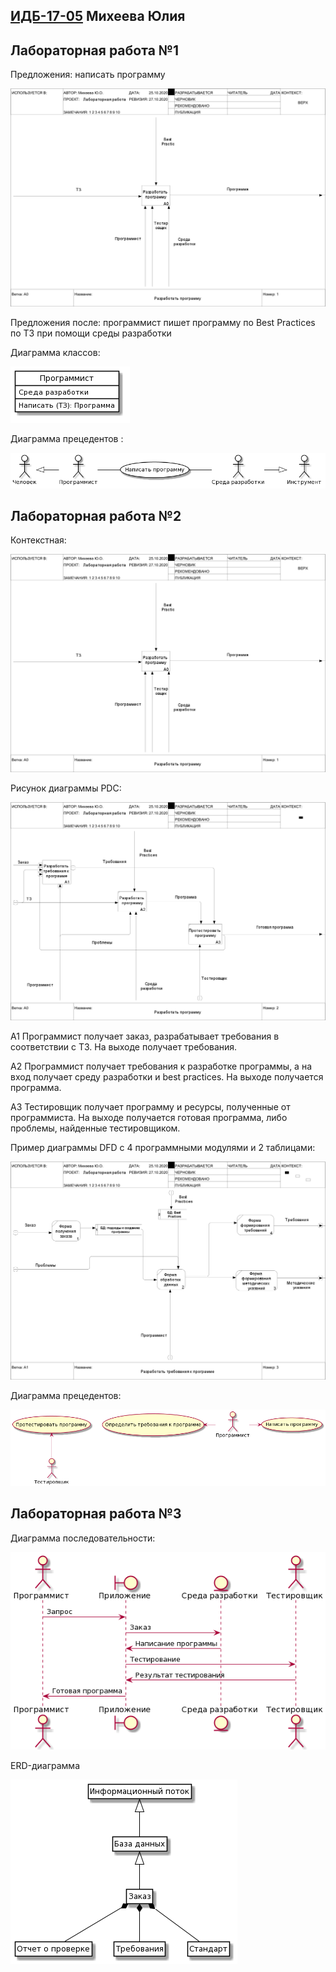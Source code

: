 
## [ИДБ-17-05](https://github.com/stankin/design-part-1/wiki/list-idb-17-05) Михеева Юлия

## Лабораторная работа №1

Предложения: написать программу

![None](https://github.com/juliamikheeva/Mikheeva.github.io/blob/master/laba1/01_A0.png)

Предложения после: программист пишет программу по Best Practices по ТЗ при помощи среды разработки

Диаграмма классов: 

![None](https://github.com/juliamikheeva/Mikheeva.github.io/blob/master/laba1/class%20diagram.png)

Диаграмма прецедентов : 

![None](https://github.com/juliamikheeva/Mikheeva.github.io/blob/master/laba1/usecase%20dia.png)


## Лабораторная работа №2

Контекстная:

![None](https://github.com/juliamikheeva/Mikheeva.github.io/blob/master/laba1/01_A0.png)

Рисунок диаграммы PDC:

![None](https://github.com/juliamikheeva/Mikheeva.github.io/blob/master/laba2/02_A0.png)

А1 Программист получает заказ, разрабатывает требования в соответствии с ТЗ. На выходе получает требования.

A2 Программист получает требования к разработке программы, а на вход получает среду разработки и best practices. На выходе получается программа.

А3 Тестировщик получает программу и ресурсы, полученные от программиста. На выходе получается готовая программа, либо проблемы, найденные тестировщиком.



Пример диаграммы DFD с 4 программными модулями и 2 таблицами:

![None](https://github.com/juliamikheeva/Mikheeva.github.io/blob/master/laba2/03_A1.png)

Диаграмма прецедентов:

![None](https://github.com/juliamikheeva/Mikheeva.github.io/blob/master/laba2/диаграмма1.png)


## Лабораторная работа №3

Диаграмма последовательности:

![None](https://github.com/juliamikheeva/Mikheeva.github.io/blob/master/laba3/диаграмма2.png)

ERD-диаграмма 

![None](https://github.com/juliamikheeva/Mikheeva.github.io/blob/master/laba3/erd.png)
